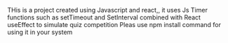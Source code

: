 THis is a project created using Javascript and react,, it uses Js Timer functions such as setTimeout and SetInterval combined with React useEffect to simulate quiz competition 
Pleas use npm install command for using it in your system
